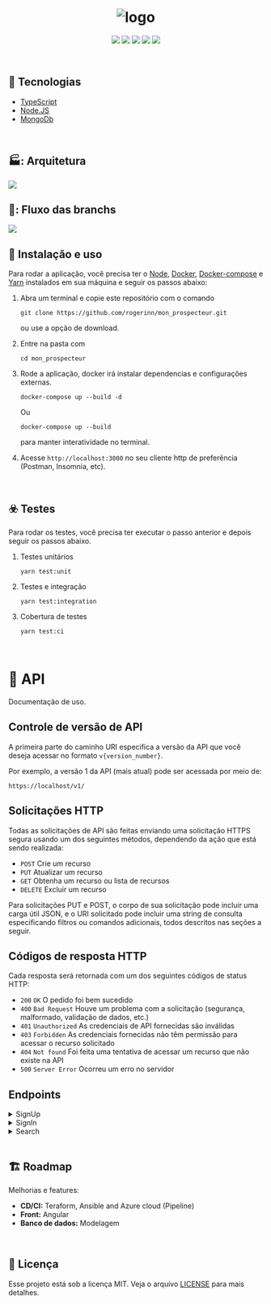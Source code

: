 <h1 align="center">
  <img src="https://www.monprospecteur.com/wp-content/uploads/2017/09/MonProspecteur_Logo-01-1.png" alt="logo" >

</h1>

<p align="center">
  <img src="https://img.shields.io/badge/Author-rogerinn-black">
  <img src="https://img.shields.io/github/languages/code-size/rogerinn/mon_prospecteur?color=black">
  <img src="https://img.shields.io/github/languages/count/rogerinn/mon_prospecteur?color=black">
  <img src="https://img.shields.io/github/issues-pr-closed/rogerinn/mon_prospecteur?color=black">
  <img src="https://img.shields.io/github/last-commit/rogerinn/mon_prospecteur?color=black">
</p>

<br>

## :rocket: Tecnologias

- [TypeScript](https://www.typescriptlang.org/docs/)
- [Node.JS](https://nodejs.org/en/)
- [MongoDb](https://docs.mongodb.com/)

<br>

## 🏭: Arquitetura

<img src="public/arch.png">

<br>

## 💾: Fluxo das branchs

<img src="https://lh3.googleusercontent.com/proxy/YtrSpiLLsW1zIzHah6uowCBfqAaYVfJ96cC3y6BDxwSaDg3IUbNIHg0mgOQ-cVNe7o3dmBEqmeyk8-O1QeTIxsW5jogS1V40tq1_lIxfqJhMQ21FgdRFvoqB9xbhz3Sr3g">

<br>


## :wrench: Instalação e uso

Para rodar a aplicação, você precisa ter o [Node](https://nodejs.org/en/), [Docker](https://docs.docker.com/get-docker/), [Docker-compose](https://docs.docker.com/compose/install/) e [Yarn](https://classic.yarnpkg.com/en/docs/install/) instalados em sua máquina e seguir os passos abaixo:

1) Abra um terminal e copie este repositório com o comando
    ```
    git clone https://github.com/rogerinn/mon_prospecteur.git
    ```
    ou use a opção de download.

2) Entre na pasta com
    ```
    cd mon_prospecteur
    ```

3) Rode a aplicação, docker irá instalar dependencias e configurações externas.
    ```
    docker-compose up --build -d
    ```
    Ou 
    ```
    docker-compose up --build
    ```
    para manter interatividade no terminal.
    
4) Acesse ```http://localhost:3000``` no seu cliente http de preferência (Postman, Insomnia, etc).

<br>

## ☣️ Testes

Para rodar os testes, você precisa ter executar o passo anterior e depois seguir os passos abaixo.

1) Testes unitários 
    ```
    yarn test:unit
    ```
2) Testes e integração
    ```
    yarn test:integration
    ```

3) Cobertura de testes
    ```
    yarn test:ci
    ```

<br>

# 📑 API
Documentação de uso.

## Controle de versão de API
A primeira parte do caminho URI especifica a versão da API que você deseja acessar no formato `v{version_number}`. 

Por exemplo, a versão 1 da API (mais atual) pode ser acessada por meio de:

```no-highlight
https://localhost/v1/
```

## Solicitações HTTP
Todas as solicitações de API são feitas enviando uma solicitação HTTPS segura usando um dos seguintes métodos, dependendo da ação que está sendo realizada:

* `POST` Crie um recurso
* `PUT` Atualizar um recurso
* `GET` Obtenha um recurso ou lista de recursos
* `DELETE` Excluir um recurso

Para solicitações PUT e POST, o corpo de sua solicitação pode incluir uma carga útil JSON, e o URI solicitado pode incluir uma string de consulta especificando filtros ou comandos adicionais, todos descritos nas seções a seguir.

## Códigos de resposta HTTP
Cada resposta será retornada com um dos seguintes códigos de status HTTP:

* `200` `OK` O pedido foi bem sucedido
* `400` `Bad Request` Houve um problema com a solicitação (segurança, malformado, validação de dados, etc.)
* `401` `Unauthorized` As credenciais de API fornecidas são inválidas
* `403` `Forbidden` As credenciais fornecidas não têm permissão para acessar o recurso solicitado
* `404` `Not found` Foi feita uma tentativa de acessar um recurso que não existe na API
* `500` `Server Error` Ocorreu um erro no servidor

## Endpoints
<details><summary>SignUp</summary>
<p>
  <ul>
    <li>
  <details><summary>Method: <code>POST</code> Url: <code>/v1/sign-up</code></summary>
    <p>
    <p>Request</p>
    <pre>
    <code>
      <code>Content-Type:</code> <code>application/json</code>
      <code>Accept:</code> <code>application/json</code>
      <code>body: </code><code> {
        "email": "any@email.com",
        "password": "12345",
        "confirmationPassword": "12345"
       }</code>
    </code>
    </pre>
    <p>- <code>email:</code> <code>Obrigatório</code> <code>String</code> <code>Min: 10</code> <code>Max: 50</code> </p>
    <p>- <code>password:</code> <code>Obrigatório</code> <code>String</code> <code>Min: 10</code> <code>Max: 50</code> </p>
    <p>- <code>confirmationPassword:</code> <code>Obrigatório</code> <code>String</code> <code>Min: 10</code> <code>Max: 50</code> </p>
    <p>Response</p>
    <pre>
      <code>
      <code>statusCode:</code> <code>200</code>
      {
       "id": 1
       "email": "any@email.com",
       "token": "any_token",
      }</code>
    </pre>
    <p>- <code>id:</code> <code>Number</code> </p>
    <p>- <code>email:</code> <code>String</code> </p>
    <p>- <code>token:</code> <code>String</code> </p>
    </p>
  </details>
    </li>
  </ul>
</p>
</details>

<details><summary>SignIn</summary>
<p>
  <ul>
    <li>
  <details><summary>Method: <code>POST</code> Url: <code>/v1/sign-in</code></summary>
    <p>
    <p>Request</p>
    <pre>
    <code>
      <code>Content-Type:</code> <code>application/json</code>
      <code>Accept:</code> <code>application/json</code>
      <code>body: </code><code> {
        "email": "any@email.com",
        "password": "12345",
       }</code>
    </code>
    </pre>
    <p>- <code>email:</code> <code>Obrigatório</code> <code>String</code> <code>Min: 10</code> <code>Max: 50</code> </p>
    <p>- <code>password:</code> <code>Obrigatório</code> <code>String</code> <code>Min: 10</code> <code>Max: 50</code> </p>
    <p>Response</p>
    <pre>
      <code>
      <code>statusCode:</code> <code>200</code>
      {
       "token": "any_token"
      }</code>
    </pre>
    <p>- <code>token:</code> <code>String</code></p>
    </p>
  </details>
    </li>
  </ul>
</p>
</details>

<details><summary>Search</summary>
<p>
  <ul>
    <li>
  <details><summary>Method: <code>GET</code> Url: <code>/v1/search</code></summary>
    <p>
    <p>Request</p>
    <pre>
    <code>
      <code>Content-Type:</code> <code>application/json</code>
      <code>Accept:</code> <code>application/json</code>
      <code>params: </code><code> {
        "address": "any_address"
       }</code>
    </code>
    </pre>
    <p>- <code>address:</code> <code>Obrigatório</code> <code>String</code> <code>Min: 10</code> <code>Max: 50</code> </p>
    <p>Response</p>
    <pre>
      <code>
      <code>statusCode:</code> <code>200</code>
      {
       "data": [ { address: "any_address" } ]
      }</code>
    </pre>
    <p>- <code>data:</code> <code>Array</code>  </p>
    </p>
  </details>
    </li>
  </ul>
</p>
</details>

<br>

## 🏗️ Roadmap

Melhorias e features:

- **CD/CI:** Teraform, Ansible and Azure cloud (Pipeline)
- **Front:** Angular
- **Banco de dados:** Modelagem

<br>

## :memo: Licença

Esse projeto está sob a licença MIT. Veja o arquivo [LICENSE](/LICENSE) para mais detalhes.
